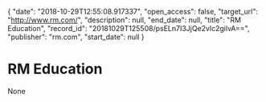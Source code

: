 {
  "date": "2018-10-29T12:55:08.917337", 
  "open_access": false, 
  "target_url": "http://www.rm.com/", 
  "description": null, 
  "end_date": null, 
  "title": "RM Education", 
  "record_id": "20181029T125508/psELn7I3JjQe2vlc2gilvA==", 
  "publisher": "rm.com", 
  "start_date": null
}

# RM Education

None